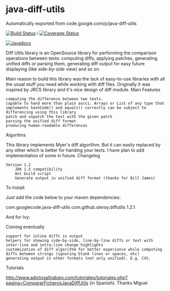 # java-diff-utils
Automatically exported from code.google.com/p/java-diff-utils

[![Build Status](https://travis-ci.org/sleroy/java-diff-utils.svg?branch=master)](https://travis-ci.org/sleroy/java-diff-utils)
i
[![Coverage Status](https://coveralls.io/repos/sleroy/java-diff-utils/badge.svg?branch=master&service=github)](https://coveralls.io/github/sleroy/java-diff-utils?branch=master)

[![Javadocs](https://www.javadoc.io/badge/com.github.sleroy/java-diff-utils.svg)](https://www.javadoc.io/doc/com.github.sleroy/java-diff-utils)



Diff Utils library is an OpenSource library for performing the comparison operations between texts: computing diffs, applying patches, generating unified diffs or parsing them, generating diff output for easy future displaying (like side-by-side view) and so on.

Main reason to build this library was the lack of easy-to-use libraries with all the usual stuff you need while working with diff files. Originally it was inspired by JRCS library and it's nice design of diff module.
Main Features

    computing the difference between two texts.
    capable to hand more than plain ascci. Arrays or List of any type that implements hashCode() and equals() correctly can be subject to differencing using this library
    patch and unpatch the text with the given patch
    parsing the unified diff format
    producing human-readable differences 

Algoritms

This library implements Myer's diff algorithm. But it can easily replaced by any other which is better for handing your texts. I have plan to add implementation of some in future.
Changelog

    Version 1.2
        JDK 1.5 compatibility
        Ant build script
        Generate output in unified diff format (thanks for Bill James) 

To Install

Just add the code below to your maven dependencies:

<dependency>
    <groupId>com.googlecode.java-diff-utils</groupId>
    <artifactId>com.github.sleroy.diffutils</artifactId>
    <version>1.2.1</version>
</dependency>

And for Ivy:

<dependency org="com.googlecode.java-diff-utils" name="com.github.sleroy.diffutils" rev="1.2.1"/>

Coming eventually

    support for inline diffs in output
    helpers for showing side-by-side, line-by-line diffs or text with inter-line and intra-line change highlights
    customization of diff algorithm for better experience while computing diffs between strings (ignoring blank lines or spaces, etc)
    generating output in other formats (not only unified). E.g. CVS. 

Tutorials

http://www.adictosaltrabajo.com/tutoriales/tutoriales.php?pagina=CompararFicherosJavaDiffUtils (in Spanish). Thanks Miguel 
